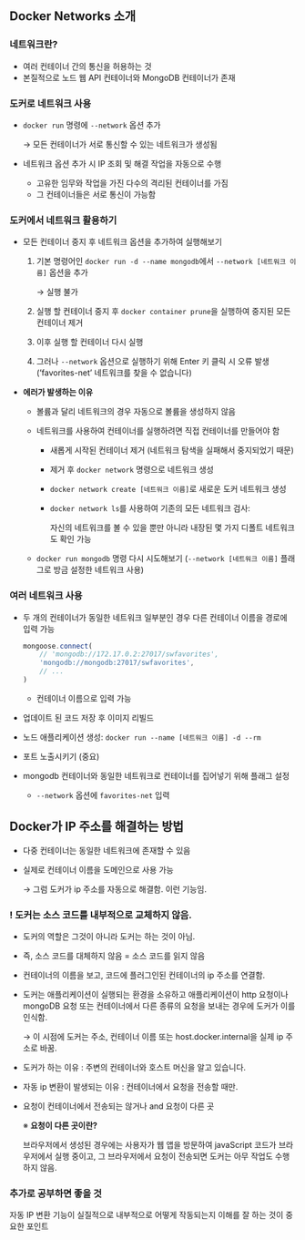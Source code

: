 ## Docker Networks 소개

### 네트워크란?

- 여러 컨테이너 간의 통신을 허용하는 것
- 본질적으로 노드 웹 API 컨테이너와 MongoDB 컨테이너가 존재

### 도커로 네트워크 사용

- `docker run` 명령에 `--network` 옵션 추가
    
    → 모든 컨테이너가 서로 통신할 수 있는 네트워크가 생성됨
    
- 네트워크 옵션 추가 시 IP 조회 및 해결 작업을 자동으로 수행
    - 고유한 임무와 작업을 가진 다수의 격리된 컨테이너를 가짐
    - 그 컨테이너들은 서로 통신이 가능함

### 도커에서 네트워크 활용하기

- 모든 컨테이너 중지 후 네트워크 옵션을 추가하여 실행해보기
    1. 기본 명령어인 `docker run -d --name mongodb`에서 `--network [네트워크 이름]` 옵션을 추가
        
        → 실행 불가
        
    2. 실행 할 컨테이너 중지 후 `docker container prune`을 실행하여 중지된 모든 컨테이너 제거
    3. 이후 실행 할 컨테이너 다시 실행
    4. 그러나 `--network` 옵션으로 실행하기 위해 Enter 키 클릭 시 오류 발생(’favorites-net’ 네트워크를 찾을 수 없습니다)
- **에러가 발생하는 이유**
    - 볼륨과 달리 네트워크의 경우 자동으로 볼륨을 생성하지 않음
    - 네트워크를 사용하여 컨테이너를 실행하려면 직접 컨테이너를 만들어야 함
        - 새롭게 시작된 컨테이너 제거 (네트워크 탐색을 실패해서 중지되었기 때문)
        - 제거 후 `docker network` 명령으로 네트워크 생성
        - `docker network create [네트워크 이름]`로 새로운 도커 네트워크 생성
        - `docker network ls`를 사용하여 기존의 모든 네트워크 검사:
            
            자신의 네트워크를 볼 수 있을 뿐만 아니라 내장된 몇 가지 디폴트 네트워크도 확인 가능
            
    - `docker run mongodb` 명령 다시 시도해보기 (`--network [네트워크 이름]` 플래그로 방금 설정한 네트워크 사용)

### 여러 네트워크 사용

- 두 개의 컨테이너가 동일한 네트워크 일부분인 경우 다른 컨테이너 이름을 경로에 입력 가능
    
    ```jsx
    mongoose.connect(
    	// 'mongodb://172.17.0.2:27017/swfavorites',
    	'mongodb://mongodb:27017/swfavorites',
    	// ...
    )
    ```
    
    - 컨테이너 이름으로 입력 가능
- 업데이트 된 코드 저장 후 이미지 리빌드
- 노드 애플리케이션 생성:  `docker run --name [네트워크 이름] -d --rm`
- 포트 노출시키기 (중요)
- mongodb 컨테이너와 동일한 네트워크로 컨테이너를 집어넣기 위해 플래그 설정
    - `--network` 옵션에 `favorites-net` 입력

## Docker가 IP 주소를 해결하는 방법

- 다중 컨테이너는 동일한 네트워크에 존재할 수 있음
- 실제로 컨테이너 이름을 도메인으로 사용 가능
    
    → 그럼 도커가 ip 주소를 자동으로 해결함. 이런 기능임.
    

### **! 도커는 소스 코드를 내부적으로 교체하지 않음.**

- 도커의 역할은 그것이 아니라 도커는 하는 것이 아님.
- 즉, 소스 코드를 대체하지 않음 = 소스 코드를 읽지 않음
- 컨테이너의 이름을 보고, 코드에 플러그인된 컨테이너의 ip 주소를 연결함.
- 도커는 애플리케이션이 실행되는 환경을 소유하고 애플리케이션이 http 요청이나 mongoDB 요청 또는 컨테이너에서 다른 종류의 요청을 보내는 경우에 도커가 이를 인식함.
    
    → 이 시점에 도커는 주소, 컨테이너 이름 또는 host.docker.internal을 실제 ip 주소로 바꿈.
    
- 도커가 하는 이유 : 주변의 컨테이너와 호스트 머신을 알고 있습니다.
- 자동 ip 변환이 발생되는 이유 : 컨테이너에서 요청을 전송할 때만.
- 요청이 컨테이너에서 전송되는 않거나 and 요청이 다른 곳
    
    ※ **요청이 다른 곳이란?** 
    
    브라우저에서 생성된 경우에는 사용자가 웹 앱을 방문하여 javaScript 코드가 브라우저에서 실행 중이고, 그 브라우저에서 요청이 전송되면 도커는 아무 작업도 수행하지 않음.
    

### 추가로 공부하면 좋을 것

자동 IP 변환 기능이 실질적으로 내부적으로 어떻게 작동되는지 이해를 잘 하는 것이 중요한 포인트
